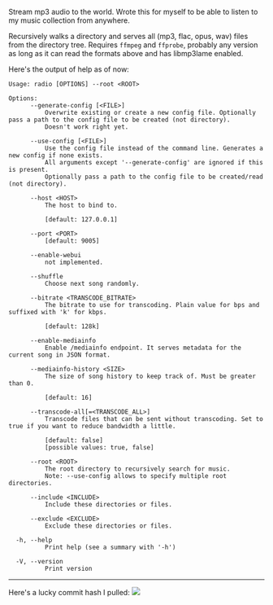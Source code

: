 Stream mp3 audio to the world. Wrote this for myself to be able to listen to my music collection from anywhere.

Recursively walks a directory and serves all (mp3, flac, opus, wav) files from the directory tree.
Requires `ffmpeg` and `ffprobe`, probably any version as long as it can read the formats above and has libmp3lame enabled.

Here's the output of help as of now:
```
Usage: radio [OPTIONS] --root <ROOT>

Options:
      --generate-config [<FILE>]
          Overwrite existing or create a new config file. Optionally pass a path to the config file to be created (not directory).
          Doesn't work right yet.

      --use-config [<FILE>]
          Use the config file instead of the command line. Generates a new config if none exists.
          All arguments except '--generate-config' are ignored if this is present.
          Optionally pass a path to the config file to be created/read (not directory).

      --host <HOST>
          The host to bind to.
          
          [default: 127.0.0.1]

      --port <PORT>
          [default: 9005]

      --enable-webui
          not implemented.

      --shuffle
          Choose next song randomly.

      --bitrate <TRANSCODE_BITRATE>
          The bitrate to use for transcoding. Plain value for bps and suffixed with 'k' for kbps.
          
          [default: 128k]

      --enable-mediainfo
          Enable /mediainfo endpoint. It serves metadata for the current song in JSON format.

      --mediainfo-history <SIZE>
          The size of song history to keep track of. Must be greater than 0.
          
          [default: 16]

      --transcode-all[=<TRANSCODE_ALL>]
          Transcode files that can be sent without transcoding. Set to true if you want to reduce bandwidth a little.
          
          [default: false]
          [possible values: true, false]

      --root <ROOT>
          The root directory to recursively search for music.
          Note: --use-config allows to specify multiple root directories.

      --include <INCLUDE>
          Include these directories or files.

      --exclude <EXCLUDE>
          Exclude these directories or files.

  -h, --help
          Print help (see a summary with '-h')

  -V, --version
          Print version

```
---
Here's a lucky commit hash I pulled:
<img src="https://github.com/jiftoo/radio/assets/39745401/11d37085-8092-4d7e-9e9a-cde4de063d0d" />
